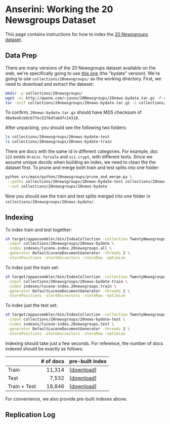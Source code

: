 # Anserini: Working the 20 Newsgroups Dataset

This page contains instructions for how to index the [20 Newsgroups dataset](http://qwone.com/~jason/20Newsgroups/).

## Data Prep

There are many versions of the 20 Newsgroups dataset available on the web, we're specifically going to use [this one](http://qwone.com/~jason/20Newsgroups/) (the "bydate" version).
We're going to use `collections/20newsgroups/` as the working directory.
First, we need to download and extract the dataset:

```bash
mkdir -p collections/20newsgroups/
wget -nc http://qwone.com/~jason/20Newsgroups/20news-bydate.tar.gz -P collections/20newsgroups
tar -xvzf collections/20newsgroups/20news-bydate.tar.gz -C collections/20newsgroups
```

To confirm, `20news-bydate.tar.gz` should have MD5 checksum of `d6e9e45cb8cb77ec5276dfa6dfc14318`.

After unpacking, you should see the following two folders:

```bash
ls collections/20newsgroups/20news-bydate-test
ls collections/20newsgroups/20news-bydate-train
```

There are docs with the same id in different categories.
For example, doc `123` exists in `misc.forsale` and `sci.crypt`, with different texts.
Since we assume unique docids when building an index, we need to clean the the dataset first.
To prune and merge both train and test splits into one folder:

```bash
python src/main/python/20newsgroups/prune_and_merge.py \
 --paths collections/20newsgroups/20news-bydate-test collections/20newsgroups/20news-bydate-train \
 --out collections/20newsgroups/20news-bydate
```

Now you should see the train and test splits merged into one folder in `collections/20newsgroups/20news-bydate/`.

## Indexing

To index train and test together:

```bash
sh target/appassembler/bin/IndexCollection -collection TwentyNewsgroupsCollection \
 -input collections/20newsgroups/20news-bydate \
 -index indexes/lucene-index.20newsgroups.all \
 -generator DefaultLuceneDocumentGenerator -threads 2 \
 -storePositions -storeDocvectors -storeRaw -optimize
```

To index just the train set:

```bash
sh target/appassembler/bin/IndexCollection -collection TwentyNewsgroupsCollection \
 -input collections/20newsgroups/20news-bydate-train \
 -index indexes/lucene-index.20newsgroups.train \
 -generator DefaultLuceneDocumentGenerator -threads 2 \
 -storePositions -storeDocvectors -storeRaw -optimize
```

To index just the test set:

```bash
sh target/appassembler/bin/IndexCollection -collection TwentyNewsgroupsCollection \
 -input collections/20newsgroups/20news-bydate-test \
 -index indexes/lucene-index.20newsgroups.test \
 -generator DefaultLuceneDocumentGenerator -threads 2 \
 -storePositions -storeDocvectors -storeRaw -optimize
```

Indexing should take just a few seconds.
For reference, the number of docs indexed should be exactly as follows:

|               | # of docs | pre-built index |
|---------------|----------:|-----------------|
| Train         |    11,314 | [[download](https://www.dropbox.com/s/npg5eovr92h5k7w/lucene-index.20newsgroups.train.tar.gz)]
| Test          |     7,532 | [[download](https://www.dropbox.com/s/aptj8hz9wti3qaf/lucene-index.20newsgroups.test.tar.gz)]
| Train + Test  |    18,846 | [[download](https://www.dropbox.com/s/qo2wt6fzu01yt4c/lucene-index.20newsgroups.all.tar.gz)]

For convenience, we also provide pre-built indexes above.

## Replication Log

